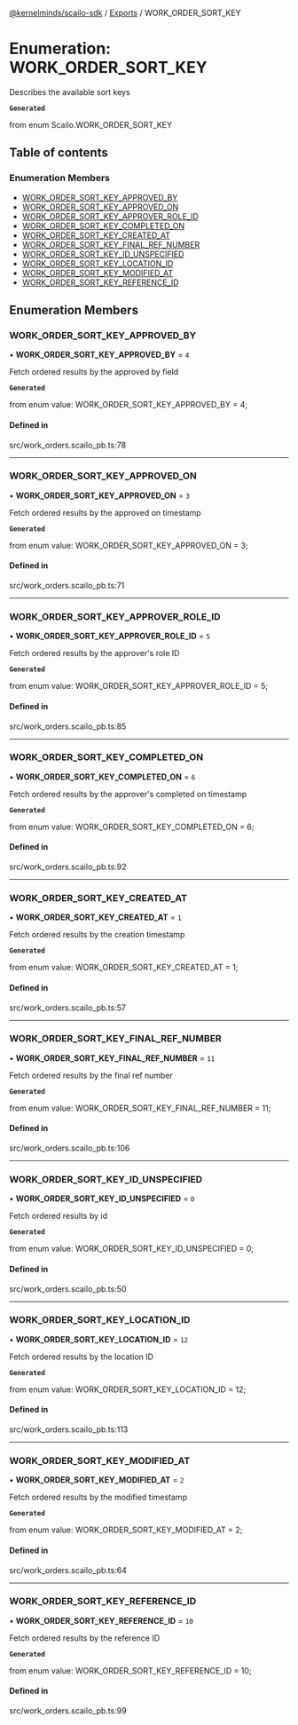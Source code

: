 [@kernelminds/scailo-sdk](../README.md) / [Exports](../modules.md) / WORK\_ORDER\_SORT\_KEY

# Enumeration: WORK\_ORDER\_SORT\_KEY

Describes the available sort keys

**`Generated`**

from enum Scailo.WORK_ORDER_SORT_KEY

## Table of contents

### Enumeration Members

- [WORK\_ORDER\_SORT\_KEY\_APPROVED\_BY](WORK_ORDER_SORT_KEY.md#work_order_sort_key_approved_by)
- [WORK\_ORDER\_SORT\_KEY\_APPROVED\_ON](WORK_ORDER_SORT_KEY.md#work_order_sort_key_approved_on)
- [WORK\_ORDER\_SORT\_KEY\_APPROVER\_ROLE\_ID](WORK_ORDER_SORT_KEY.md#work_order_sort_key_approver_role_id)
- [WORK\_ORDER\_SORT\_KEY\_COMPLETED\_ON](WORK_ORDER_SORT_KEY.md#work_order_sort_key_completed_on)
- [WORK\_ORDER\_SORT\_KEY\_CREATED\_AT](WORK_ORDER_SORT_KEY.md#work_order_sort_key_created_at)
- [WORK\_ORDER\_SORT\_KEY\_FINAL\_REF\_NUMBER](WORK_ORDER_SORT_KEY.md#work_order_sort_key_final_ref_number)
- [WORK\_ORDER\_SORT\_KEY\_ID\_UNSPECIFIED](WORK_ORDER_SORT_KEY.md#work_order_sort_key_id_unspecified)
- [WORK\_ORDER\_SORT\_KEY\_LOCATION\_ID](WORK_ORDER_SORT_KEY.md#work_order_sort_key_location_id)
- [WORK\_ORDER\_SORT\_KEY\_MODIFIED\_AT](WORK_ORDER_SORT_KEY.md#work_order_sort_key_modified_at)
- [WORK\_ORDER\_SORT\_KEY\_REFERENCE\_ID](WORK_ORDER_SORT_KEY.md#work_order_sort_key_reference_id)

## Enumeration Members

### WORK\_ORDER\_SORT\_KEY\_APPROVED\_BY

• **WORK\_ORDER\_SORT\_KEY\_APPROVED\_BY** = ``4``

Fetch ordered results by the approved by field

**`Generated`**

from enum value: WORK_ORDER_SORT_KEY_APPROVED_BY = 4;

#### Defined in

src/work_orders.scailo_pb.ts:78

___

### WORK\_ORDER\_SORT\_KEY\_APPROVED\_ON

• **WORK\_ORDER\_SORT\_KEY\_APPROVED\_ON** = ``3``

Fetch ordered results by the approved on timestamp

**`Generated`**

from enum value: WORK_ORDER_SORT_KEY_APPROVED_ON = 3;

#### Defined in

src/work_orders.scailo_pb.ts:71

___

### WORK\_ORDER\_SORT\_KEY\_APPROVER\_ROLE\_ID

• **WORK\_ORDER\_SORT\_KEY\_APPROVER\_ROLE\_ID** = ``5``

Fetch ordered results by the approver's role ID

**`Generated`**

from enum value: WORK_ORDER_SORT_KEY_APPROVER_ROLE_ID = 5;

#### Defined in

src/work_orders.scailo_pb.ts:85

___

### WORK\_ORDER\_SORT\_KEY\_COMPLETED\_ON

• **WORK\_ORDER\_SORT\_KEY\_COMPLETED\_ON** = ``6``

Fetch ordered results by the approver's completed on timestamp

**`Generated`**

from enum value: WORK_ORDER_SORT_KEY_COMPLETED_ON = 6;

#### Defined in

src/work_orders.scailo_pb.ts:92

___

### WORK\_ORDER\_SORT\_KEY\_CREATED\_AT

• **WORK\_ORDER\_SORT\_KEY\_CREATED\_AT** = ``1``

Fetch ordered results by the creation timestamp

**`Generated`**

from enum value: WORK_ORDER_SORT_KEY_CREATED_AT = 1;

#### Defined in

src/work_orders.scailo_pb.ts:57

___

### WORK\_ORDER\_SORT\_KEY\_FINAL\_REF\_NUMBER

• **WORK\_ORDER\_SORT\_KEY\_FINAL\_REF\_NUMBER** = ``11``

Fetch ordered results by the final ref number

**`Generated`**

from enum value: WORK_ORDER_SORT_KEY_FINAL_REF_NUMBER = 11;

#### Defined in

src/work_orders.scailo_pb.ts:106

___

### WORK\_ORDER\_SORT\_KEY\_ID\_UNSPECIFIED

• **WORK\_ORDER\_SORT\_KEY\_ID\_UNSPECIFIED** = ``0``

Fetch ordered results by id

**`Generated`**

from enum value: WORK_ORDER_SORT_KEY_ID_UNSPECIFIED = 0;

#### Defined in

src/work_orders.scailo_pb.ts:50

___

### WORK\_ORDER\_SORT\_KEY\_LOCATION\_ID

• **WORK\_ORDER\_SORT\_KEY\_LOCATION\_ID** = ``12``

Fetch ordered results by the location ID

**`Generated`**

from enum value: WORK_ORDER_SORT_KEY_LOCATION_ID = 12;

#### Defined in

src/work_orders.scailo_pb.ts:113

___

### WORK\_ORDER\_SORT\_KEY\_MODIFIED\_AT

• **WORK\_ORDER\_SORT\_KEY\_MODIFIED\_AT** = ``2``

Fetch ordered results by the modified timestamp

**`Generated`**

from enum value: WORK_ORDER_SORT_KEY_MODIFIED_AT = 2;

#### Defined in

src/work_orders.scailo_pb.ts:64

___

### WORK\_ORDER\_SORT\_KEY\_REFERENCE\_ID

• **WORK\_ORDER\_SORT\_KEY\_REFERENCE\_ID** = ``10``

Fetch ordered results by the reference ID

**`Generated`**

from enum value: WORK_ORDER_SORT_KEY_REFERENCE_ID = 10;

#### Defined in

src/work_orders.scailo_pb.ts:99
